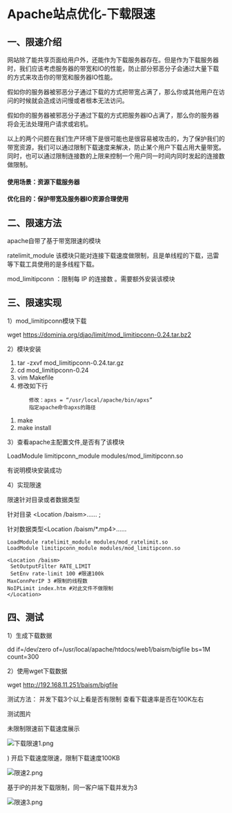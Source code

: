 # Apache站点优化-下载限速

## 一、限速介绍

网站除了能共享页面给用户外，还能作为下载服务器存在。但是作为下载服务器时，我们应该考虑服务器的带宽和IO的性能，防止部分邪恶分子会通过大量下载的方式来攻击你的带宽和服务器IO性能。

假如你的服务器被邪恶分子通过下载的方式把带宽占满了，那么你或其他用户在访问的时候就会造成访问慢或者根本无法访问。

假如你的服务器被邪恶分子通过下载的方式把服务器IO占满了，那么你的服务器将会无法处理用户请求或宕机。

以上的两个问题在我们生产环境下是很可能也是很容易被攻击的，为了保护我们的带宽资源，我们可以通过限制下载速度来解决，防止某个用户下载占用大量带宽。同时，也可以通过限制连接数的上限来控制一个用户同一时间内同时发起的连接数做限制。

#### 使用场景：资源下载服务器

#### 优化目的：保护带宽及服务器IO资源合理使用

## 二、限速方法

apache自带了基于带宽限速的模块

ratelimit_module 该模块只能对连接下载速度做限制，且是单线程的下载，迅雷等下载工具使用的是多线程下载。

mod_limitipconn ：限制每 IP 的连接数 。需要额外安装该模块

## 三、限速实现

1）mod_limitipconn模块下载

wget https://dominia.org/djao/limit/mod_limitipconn-0.24.tar.bz2

2）模块安装

1. tar -zxvf mod_limitipconn-0.24.tar.gz
2. cd mod_limitipconn-0.24
3. vim Makefile
4. 修改如下行

```
       修改：apxs = “/usr/local/apache/bin/apxs” 
       指定apache命令apxs的路径
```

1. make
2. make install

3）查看apache主配置文件,是否有了该模块

LoadModule limitipconn_module modules/mod_limitipconn.so

有说明模块安装成功

4）实现限速

限速针对目录或者数据类型

针对目录 <Location /baism>…… ;

针对数据类型<Location /baism/*.mp4>……

```
LoadModule ratelimit_module modules/mod_ratelimit.so
LoadModule limitipconn_module modules/mod_limitipconn.so

<Location /baism>
 SetOutputFilter RATE_LIMIT
 SetEnv rate-limit 100 #限速100k
MaxConnPerIP 3 #限制的线程数
NoIPLimit index.htm #对此文件不做限制
</Location>
```

## 四、测试

1）生成下载数据

dd if=/dev/zero of=/usr/local/apache/htdocs/web1/baism/bigfile bs=1M count=300

2）使用wget下载数据

wget http://192.168.11.251/baism/bigfile

测试方法：
并发下载3个以上看是否有限制
查看下载速率是否在100K左右

测试图片

未限制限速前下载速度展示

![下载限速1.png](https://www.zutuanxue.com:8000/static/media/images/2020/10/18/1603016107738.png)

)
开启下载速度限速，限制下载速度100KB

![限速2.png](https://www.zutuanxue.com:8000/static/media/images/2020/10/18/1603015916218.png)

基于IP的并发下载限制，同一客户端下载并发为3

![限速3.png](https://www.zutuanxue.com:8000/static/media/images/2020/10/18/1603015930532.png)
